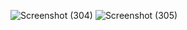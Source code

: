 ![Screenshot (304)](https://github.com/user-attachments/assets/7e25ec48-8fd7-4878-8efb-1cde0aedd3fc)
![Screenshot (305)](https://github.com/user-attachments/assets/40f9de09-3f8a-41c5-9244-c99d52366f27)

